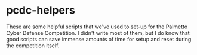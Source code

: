 pcdc-helpers
============

These are some helpful scripts that we've used to set-up for the Palmetto Cyber Defense Competition.
I didn't write most of them, but I do know that good scripts can save immense amounts of time for setup and reset
during the competition itself.
